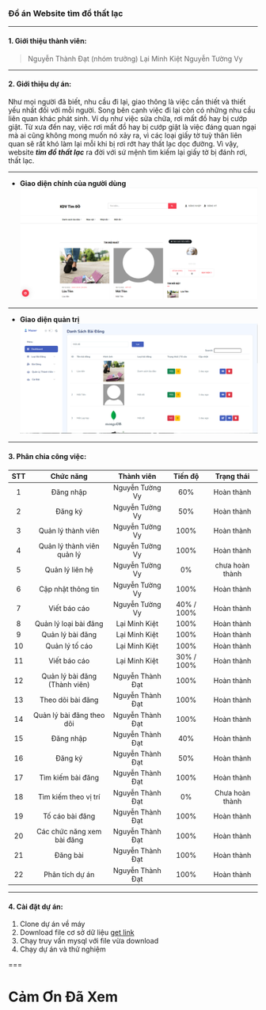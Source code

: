 ### Đồ án Website tìm đồ thất lạc
---
#### 1.  Giới thiệu thành viên:
> Nguyễn Thành Đạt (nhóm trưởng)
> Lại Minh Kiệt
> Nguyễn Tường Vy
---
#### 2. Giới thiệu dự án:
 Như mọi người đã biết, nhu cầu đi lại, giao thông là việc cần thiết và thiết yếu nhất đối với mỗi người. Song bên cạnh việc đi lại còn có những nhu cầu liên quan khác phát sinh. Ví dụ như việc sửa chữa, rơi mất đồ hay bị cướp giật. Từ xưa đến nay, việc rơi mất đồ hay bị cướp giật là việc đáng quan ngại mà ai cũng không mong muốn nó xảy ra, vì các loại giấy tờ tuỳ thân liên quan sẽ rất khó làm lại mỗi khi bị rơi rớt hay thất lạc dọc đường. Vì vậy, website ***tìm đồ thất lạc*** ra đời với sứ mệnh tìm kiếm lại giấy tờ bị đánh rơi, thất lạc.

---
- **Giao diện chính của người dùng**
![example](bg.png)
---
- **Giao diện quản trị**
![example](admin.png)
---
#### 3. Phân chia công việc:
| STT   | Chức năng | Thành viên | Tiến độ | Trạng thái |
| :---: | :-------: | :--------: | :-----: | :--------: |
| 1 | Đăng nhập | Nguyễn Tường Vy | 60% | Hoàn thành |
| 2 | Đăng ký | Nguyễn Tường Vy | 50% | Hoàn thành |
| 3 | Quản lý thành viên | Nguyễn Tường Vy | 100% | Hoàn thành |
| 4 | Quản lý thành viên quản lý | Nguyễn Tường Vy | 100% | Hoàn thành |
| 5 | Quản lý liên hệ | Nguyễn Tường Vy | 0% | chưa hoàn thành |
| 6 | Cập nhật thông tin | Nguyễn Tường Vy | 100% | Hoàn thành |
| 7 | Viết báo cáo | Nguyễn Tường Vy | 40% / 100% | Hoàn thành |
| 8 | Quản lý loại bài đăng | Lại Minh Kiệt | 100%| Hoàn thành |
| 9 | Quản lý bài đăng | Lại Minh Kiệt | 100%| Hoàn thành |
| 10 | Quản lý tố cáo | Lại Minh Kiệt | 100%| Hoàn thành |
| 11 | Viết báo cáo | Lại Minh Kiệt | 30% / 100% | Hoàn thành |
| 12 | Quản lý bài đăng (Thành viên) | Nguyễn Thành Đạt | 100% | Hoàn thành |
| 13 | Theo dõi bài đăng | Nguyễn Thành Đạt | 100% | Hoàn thành |
| 14 | Quản lý bài đăng theo dõi | Nguyễn Thành Đạt | 100% | Hoàn thành |
| 15 | Đăng nhập | Nguyễn Thành Đạt | 40% | Hoàn thành |
| 16 | Đăng ký | Nguyễn Thành Đạt | 50% | Hoàn thành |
| 17 | Tìm kiếm bài đăng | Nguyễn Thành Đạt | 100% | Hoàn thành |
| 18 | Tìm kiếm theo vị trí | Nguyễn Thành Đạt | 0% | Chưa hoàn thành |
| 19 | Tố cáo bài đăng | Nguyễn Thành Đạt | 100% | Hoàn thành |
| 20 | Các chức năng xem bài đăng | Nguyễn Thành Đạt | 100% | Hoàn thành |
| 21 | Đăng bài | Nguyễn Thành Đạt | 100% | Hoàn thành |
| 22 | Phân tích dự án | Nguyễn Thành Đạt | 100% | Hoàn thành |
---
#### 4. Cài đặt dự án:
1. Clone dự án về máy 
2. Download file cơ sở dữ liệu [get link](https://drive.google.com/file/d/1xjawvBNofx_KbCEa-sJmgzeP3rZINoh5/view?usp=share_link)
3. Chạy truy vấn mysql với file vừa download
4. Chạy dự án và thử nghiệm

===

# Cảm Ơn Đã Xem
